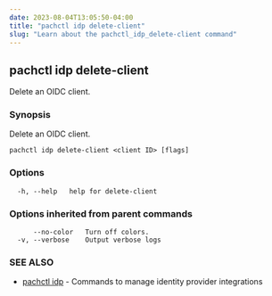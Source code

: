 ```yaml
---
date: 2023-08-04T13:05:50-04:00
title: "pachctl idp delete-client"
slug: "Learn about the pachctl_idp_delete-client command"
---
```


## pachctl idp delete-client

Delete an OIDC client.

### Synopsis

Delete an OIDC client.

```
pachctl idp delete-client <client ID> [flags]
```

### Options

```
  -h, --help   help for delete-client
```

### Options inherited from parent commands

```
      --no-color   Turn off colors.
  -v, --verbose    Output verbose logs
```

### SEE ALSO

* [pachctl idp](/commands/pachctl_idp/)	 - Commands to manage identity provider integrations

